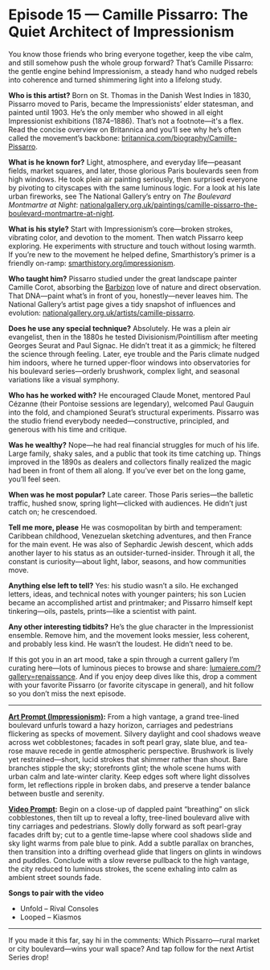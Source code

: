 # Episode 15 — Camille Pissarro: The Quiet Architect of Impressionism

You know those friends who bring everyone together, keep the vibe calm, and still somehow push the whole group forward? That’s Camille Pissarro: the gentle engine behind Impressionism, a steady hand who nudged rebels into coherence and turned shimmering light into a lifelong study.

**Who is this artist?**
Born on St. Thomas in the Danish West Indies in 1830, Pissarro moved to Paris, became the Impressionists’ elder statesman, and painted until 1903. He’s the only member who showed in all eight Impressionist exhibitions (1874–1886). That’s not a footnote—it's a flex. Read the concise overview on Britannica and you’ll see why he’s often called the movement’s backbone: [britannica.com/biography/Camille-Pissarro](https://www.britannica.com/biography/Camille-Pissarro).

**What is he known for?**
Light, atmosphere, and everyday life—peasant fields, market squares, and later, those glorious Paris boulevards seen from high windows. He took plein air painting seriously, then surprised everyone by pivoting to cityscapes with the same luminous logic. For a look at his late urban fireworks, see The National Gallery’s entry on *The Boulevard Montmartre at Night*: [nationalgallery.org.uk/paintings/camille-pissarro-the-boulevard-montmartre-at-night](https://www.nationalgallery.org.uk/paintings/camille-pissarro-the-boulevard-montmartre-at-night).

**What is his style?**
Start with Impressionism’s core—broken strokes, vibrating color, and devotion to the moment. Then watch Pissarro keep exploring. He experiments with structure and touch without losing warmth. If you’re new to the movement he helped define, Smarthistory’s primer is a friendly on-ramp: [smarthistory.org/impressionism](https://smarthistory.org/impressionism/).

**Who taught him?**
Pissarro studied under the great landscape painter Camille Corot, absorbing the [Barbizon](https://chatgpt.com/share/68d1c8b2-b618-8010-9505-c50806a9734a) love of nature and direct observation. That DNA—paint what’s in front of you, honestly—never leaves him. The National Gallery’s artist page gives a tidy snapshot of influences and evolution: [nationalgallery.org.uk/artists/camille-pissarro](https://www.nationalgallery.org.uk/artists/camille-pissarro).

**Does he use any special technique?**
Absolutely. He was a plein air evangelist, then in the 1880s he tested Divisionism/Pointillism after meeting Georges Seurat and Paul Signac. He didn’t treat it as a gimmick; he filtered the science through feeling. Later, eye trouble and the Paris climate nudged him indoors, where he turned upper-floor windows into observatories for his boulevard series—orderly brushwork, complex light, and seasonal variations like a visual symphony.

**Who has he worked with?**
He encouraged Claude Monet, mentored Paul Cézanne (their Pontoise sessions are legendary), welcomed Paul Gauguin into the fold, and championed Seurat’s structural experiments. Pissarro was the studio friend everybody needed—constructive, principled, and generous with his time and critique.

**Was he wealthy?**
Nope—he had real financial struggles for much of his life. Large family, shaky sales, and a public that took its time catching up. Things improved in the 1890s as dealers and collectors finally realized the magic had been in front of them all along. If you’ve ever bet on the long game, you’ll feel seen.

**When was he most popular?**
Late career. Those Paris series—the balletic traffic, hushed snow, spring light—clicked with audiences. He didn’t just catch on; he crescendoed.

**Tell me more, please**
He was cosmopolitan by birth and temperament: Caribbean childhood, Venezuelan sketching adventures, and then France for the main event. He was also of Sephardic Jewish descent, which adds another layer to his status as an outsider-turned-insider. Through it all, the constant is curiosity—about light, labor, seasons, and how communities move.

**Anything else left to tell?**
Yes: his studio wasn’t a silo. He exchanged letters, ideas, and technical notes with younger painters; his son Lucien became an accomplished artist and printmaker; and Pissarro himself kept tinkering—oils, pastels, prints—like a scientist with paint.

**Any other interesting tidbits?**
He’s the glue character in the Impressionist ensemble. Remove him, and the movement looks messier, less coherent, and probably less kind. He wasn’t the loudest. He didn’t need to be.

If this got you in an art mood, take a spin through a current gallery I’m curating here—lots of luminous pieces to browse and share: [lumaiere.com/?gallery=renaissance](https://lumaiere.com/?gallery=renaissance). And if you enjoy deep dives like this, drop a comment with your favorite Pissarro (or favorite cityscape in general), and hit follow so you don’t miss the next episode.

---

**[Art Prompt (Impressionism)](https://lumaiere.com/?gallery=impressionist9):**
From a high vantage, a grand tree-lined boulevard unfurls toward a hazy horizon, carriages and pedestrians flickering as specks of movement. Silvery daylight and cool shadows weave across wet cobblestones; facades in soft pearl gray, slate blue, and tea-rose mauve recede in gentle atmospheric perspective. Brushwork is lively yet restrained—short, lucid strokes that shimmer rather than shout. Bare branches stipple the sky; storefronts glint; the whole scene hums with urban calm and late-winter clarity. Keep edges soft where light dissolves form, let reflections ripple in broken dabs, and preserve a tender balance between bustle and serenity.

**[Video Prompt](https://www.tiktok.com/@davelumai/video/7552725099124739358):**
Begin on a close-up of dappled paint “breathing” on slick cobblestones, then tilt up to reveal a lofty, tree-lined boulevard alive with tiny carriages and pedestrians. Slowly dolly forward as soft pearl-gray facades drift by; cut to a gentle time-lapse where cool shadows slide and sky light warms from pale blue to pink. Add a subtle parallax on branches, then transition into a drifting overhead glide that lingers on glints in windows and puddles. Conclude with a slow reverse pullback to the high vantage, the city reduced to luminous strokes, the scene exhaling into calm as ambient street sounds fade.

**Songs to pair with the video**

* Unfold – Rival Consoles
* Looped – Kiasmos

---

If you made it this far, say hi in the comments: Which Pissarro—rural market or city boulevard—wins your wall space? And tap follow for the next Artist Series drop!
